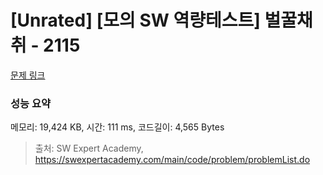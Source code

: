# [Unrated] [모의 SW 역량테스트] 벌꿀채취 - 2115 

[문제 링크](https://swexpertacademy.com/main/code/problem/problemDetail.do?contestProbId=AV5V4A46AdIDFAWu) 

### 성능 요약

메모리: 19,424 KB, 시간: 111 ms, 코드길이: 4,565 Bytes



> 출처: SW Expert Academy, https://swexpertacademy.com/main/code/problem/problemList.do